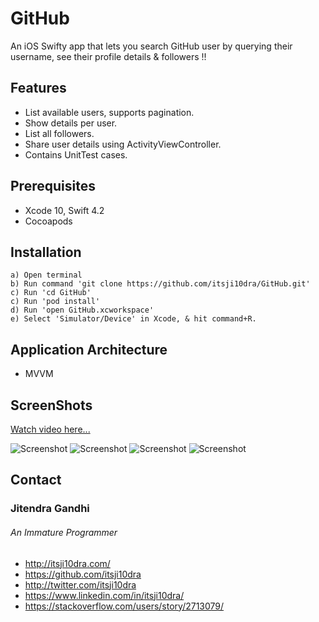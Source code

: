 # GitHub
An iOS Swifty app that lets you search GitHub user by querying their username, see their profile details &amp; followers !!

## Features

- List available users, supports pagination.
- Show details per user.
- List all followers.
- Share user details using ActivityViewController.
- Contains UnitTest cases.

## Prerequisites

* Xcode 10, Swift 4.2
* Cocoapods

## Installation

    a) Open terminal
    b) Run command 'git clone https://github.com/itsji10dra/GitHub.git'
    c) Run 'cd GitHub'
    c) Run 'pod install'
    d) Run 'open GitHub.xcworkspace'
    e) Select 'Simulator/Device' in Xcode, & hit command+R.

## Application Architecture

* MVVM

## ScreenShots

[Watch video here...](https://www.dropbox.com/s/namzrxk1dve93vk/GitHub.MP4?dl=0)

![Screenshot](https://raw.github.com/itsji10dra/GitHub/master/Screenshot/4.png)
![Screenshot](https://raw.github.com/itsji10dra/GitHub/master/Screenshot/2.png)
![Screenshot](https://raw.github.com/itsji10dra/GitHub/master/Screenshot/3.png)
![Screenshot](https://raw.github.com/itsji10dra/GitHub/master/Screenshot/1.png)

## Contact

### Jitendra Gandhi
###### An Immature Programmer
* http://itsji10dra.com/
* https://github.com/itsji10dra
* http://twitter.com/itsji10dra
* https://www.linkedin.com/in/itsji10dra/
* https://stackoverflow.com/users/story/2713079/


